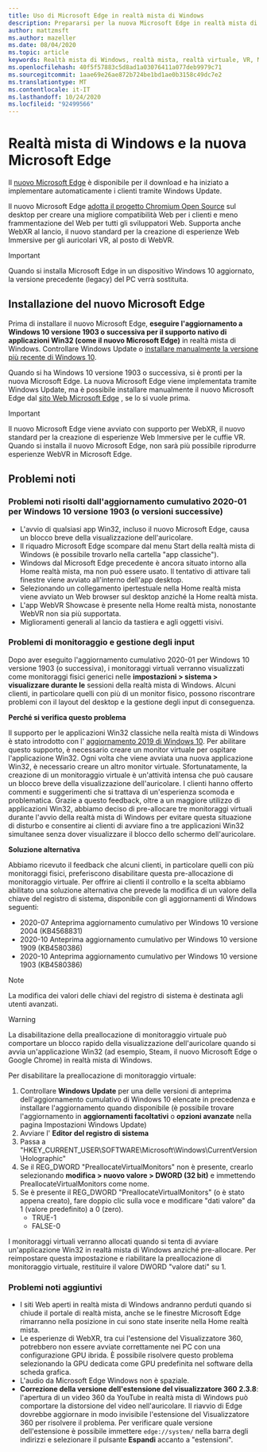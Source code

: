 ```yaml
---
title: Uso di Microsoft Edge in realtà mista di Windows
description: Prepararsi per la nuova Microsoft Edge in realtà mista di Windows. Include le modifiche da prevedere, gli aggiornamenti per la ricerca e i problemi noti.
author: mattzmsft
ms.author: mazeller
ms.date: 08/04/2020
ms.topic: article
keywords: Realtà mista di Windows, realtà mista, realtà virtuale, VR, MR, Home, esplorazione, app, giochi, Microsoft Edge, cromo, Edge
ms.openlocfilehash: 40f5f57883c5d8ad1a03076411a077deb9979c71
ms.sourcegitcommit: 1aae69e26ae872b724be1bd1ae0b3158c49dc7e2
ms.translationtype: MT
ms.contentlocale: it-IT
ms.lasthandoff: 10/24/2020
ms.locfileid: "92499566"
---
```

# <a name="windows-mixed-reality-and-the-new-microsoft-edge"></a>Realtà mista di Windows e la nuova Microsoft Edge

Il [nuovo Microsoft Edge](https://www.microsoft.com/edge) è disponibile per il download e ha iniziato a implementare automaticamente i clienti tramite Windows Update. 

Il nuovo Microsoft Edge [adotta il progetto Chromium Open Source](https://blogs.windows.com/windowsexperience/2018/12/06/microsoft-edge-making-the-web-better-through-more-open-source-collaboration/) sul desktop per creare una migliore compatibilità Web per i clienti e meno frammentazione del Web per tutti gli sviluppatori Web. Supporta anche WebXR al lancio, il nuovo standard per la creazione di esperienze Web Immersive per gli auricolari VR, al posto di WebVR.

>[!IMPORTANT]
>Quando si installa Microsoft Edge in un dispositivo Windows 10 aggiornato, la versione precedente (legacy) del PC verrà sostituita.

## <a name="installing-the-new-microsoft-edge"></a>Installazione del nuovo Microsoft Edge 

Prima di installare il nuovo Microsoft Edge, **eseguire l'aggiornamento a Windows 10 versione 1903 o successiva per il supporto nativo di applicazioni Win32 (come il nuovo Microsoft Edge)** in realtà mista di Windows. Controllare Windows Update o [installare manualmente la versione più recente di Windows 10](https://www.microsoft.com/software-download/windows10).

Quando si ha Windows 10 versione 1903 o successiva, si è pronti per la nuova Microsoft Edge. La nuova Microsoft Edge viene implementata tramite Windows Update, ma è possibile installare manualmente il nuovo Microsoft Edge dal [sito Web Microsoft Edge](https://www.microsoft.com/edge) , se lo si vuole prima.

>[!IMPORTANT]
>Il nuovo Microsoft Edge viene avviato con supporto per WebXR, il nuovo standard per la creazione di esperienze Web Immersive per le cuffie VR. Quando si installa il nuovo Microsoft Edge, non sarà più possibile riprodurre esperienze WebVR in Microsoft Edge. 

## <a name="known-issues"></a>Problemi noti

### <a name="known-issues-resolved-by-the-2020-01-cumulative-update-for-windows-10-version-1903-or-later"></a>Problemi noti risolti dall'aggiornamento cumulativo 2020-01 per Windows 10 versione 1903 (o versioni successive)

- L'avvio di qualsiasi app Win32, incluso il nuovo Microsoft Edge, causa un blocco breve della visualizzazione dell'auricolare.
- Il riquadro Microsoft Edge scompare dal menu Start della realtà mista di Windows (è possibile trovarlo nella cartella "app classiche").
- Windows dal Microsoft Edge precedente è ancora situato intorno alla Home realtà mista, ma non può essere usato. Il tentativo di attivare tali finestre viene avviato all'interno dell'app desktop.
- Selezionando un collegamento ipertestuale nella Home realtà mista viene avviato un Web browser sul desktop anziché la Home realtà mista.
- L'app WebVR Showcase è presente nella Home realtà mista, nonostante WebVR non sia più supportata.
- Miglioramenti generali al lancio da tastiera e agli oggetti visivi.

### <a name="monitor-and-input-handling-issues"></a>Problemi di monitoraggio e gestione degli input

Dopo aver eseguito l'aggiornamento cumulativo 2020-01 per Windows 10 versione 1903 (o successiva), i monitoraggi virtuali verranno visualizzati come monitoraggi fisici generici nelle **impostazioni > sistema > visualizzare durante le** sessioni della realtà mista di Windows. Alcuni clienti, in particolare quelli con più di un monitor fisico, possono riscontrare problemi con il layout del desktop e la gestione degli input di conseguenza.

**Perché si verifica questo problema**

Il supporto per le applicazioni Win32 classiche nella realtà mista di Windows è stato introdotto con l' [aggiornamento 2019 di Windows 10](https://docs.microsoft.com/windows/mixed-reality/release-notes-may-2019). Per abilitare questo supporto, è necessario creare un monitor virtuale per ospitare l'applicazione Win32. Ogni volta che viene avviata una nuova applicazione Win32, è necessario creare un altro monitor virtuale. Sfortunatamente, la creazione di un monitoraggio virtuale è un'attività intensa che può causare un blocco breve della visualizzazione dell'auricolare. I clienti hanno offerto commenti e suggerimenti che si trattava di un'esperienza scomoda e problematica. Grazie a questo feedback, oltre a un maggiore utilizzo di applicazioni Win32, abbiamo deciso di pre-allocare tre monitoraggi virtuali durante l'avvio della realtà mista di Windows per evitare questa situazione di disturbo e consentire ai clienti di avviare fino a tre applicazioni Win32 simultanee senza dover visualizzare il blocco dello schermo dell'auricolare.

**Soluzione alternativa**

Abbiamo ricevuto il feedback che alcuni clienti, in particolare quelli con più monitoraggi fisici, preferiscono disabilitare questa pre-allocazione di monitoraggio virtuale. Per offrire ai clienti il controllo e la scelta abbiamo abilitato una soluzione alternativa che prevede la modifica di un valore della chiave del registro di sistema, disponibile con gli aggiornamenti di Windows seguenti:
- 2020-07 Anteprima aggiornamento cumulativo per Windows 10 versione 2004 (KB4568831)
- 2020-10 Anteprima aggiornamento cumulativo per Windows 10 versione 1909 (KB4580386)
- 2020-10 Anteprima aggiornamento cumulativo per Windows 10 versione 1903 (KB4580386)

>[!NOTE]
>La modifica dei valori delle chiavi del registro di sistema è destinata agli utenti avanzati.

>[!WARNING]
>La disabilitazione della preallocazione di monitoraggio virtuale può comportare un blocco rapido della visualizzazione dell'auricolare quando si avvia un'applicazione Win32 (ad esempio, Steam, il nuovo Microsoft Edge o Google Chrome) in realtà mista di Windows.

Per disabilitare la preallocazione di monitoraggio virtuale:
1. Controllare **Windows Update** per una delle versioni di anteprima dell'aggiornamento cumulativo di Windows 10 elencate in precedenza e installare l'aggiornamento quando disponibile (è possibile trovare l'aggiornamento in **aggiornamenti facoltativi** o **opzioni avanzate** nella pagina Impostazioni Windows Update)
2. Avviare l' **Editor del registro di sistema**
3. Passa a "HKEY_CURRENT_USER\SOFTWARE\Microsoft\Windows\CurrentVersion\Holographic\"
4. Se il REG_DWORD "PreallocateVirtualMonitors" non è presente, crearlo selezionando **modifica > nuovo valore > DWORD (32 bit)** e immettendo PreallocateVirtualMonitors come nome.
5. Se è presente il REG_DWORD "PreallocateVirtualMonitors" (o è stato appena creato), fare doppio clic sulla voce e modificare "dati valore" da 1 (valore predefinito) a 0 (zero).
    * TRUE-1
    * FALSE-0

I monitoraggi virtuali verranno allocati quando si tenta di avviare un'applicazione Win32 in realtà mista di Windows anziché pre-allocare. Per reimpostare questa impostazione e riabilitare la preallocazione di monitoraggio virtuale, restituire il valore DWORD "valore dati" su 1.

### <a name="additional-known-issues"></a>Problemi noti aggiuntivi

-   I siti Web aperti in realtà mista di Windows andranno perduti quando si chiude il portale di realtà mista, anche se le finestre Microsoft Edge rimarranno nella posizione in cui sono state inserite nella Home realtà mista.
- Le esperienze di WebXR, tra cui l'estensione del Visualizzatore 360, potrebbero non essere avviate correttamente nei PC con una configurazione GPU ibrida. È possibile risolvere questo problema selezionando la GPU dedicata come GPU predefinita nel software della scheda grafica.
-   L'audio da Microsoft Edge Windows non è spaziale.
-   **Correzione della versione dell'estensione del visualizzatore 360 2.3.8**: l'apertura di un video 360 da YouTube in realtà mista di Windows può comportare la distorsione del video nell'auricolare. Il riavvio di Edge dovrebbe aggiornare in modo invisibile l'estensione del Visualizzatore 360 per risolvere il problema. Per verificare quale versione dell'estensione è possibile immettere `edge://system/` nella barra degli indirizzi e selezionare il pulsante **Espandi** accanto a "estensioni".
